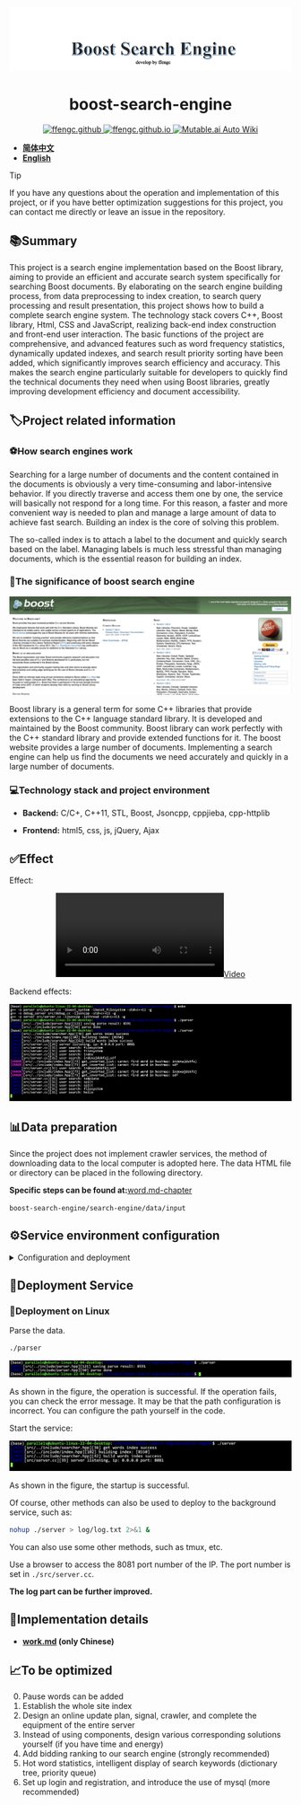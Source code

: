 ![](./assets/boost-search-engine.png)

<div align="center">

# boost-search-engine

<a href="https://github.com/ffengc">
    <img src="https://img.shields.io/static/v1?label=Github&message=ffengc&color=blue" alt="ffengc.github">
</a>
<a href="https://ffengc.github.io">
    <img src="https://img.shields.io/static/v1?label=Page&message=ffengc.github.io&color=red" alt="ffengc.github.io">
</a>
<a href="https://ffengc.github.io/gh-blog/">
    <img src="https://img.shields.io/static/v1?label=Blog&message=Blog Page&color=brightgreen" alt="Mutable.ai Auto Wiki">
</a>

</div>

- **[简体中文](./README-cn.md)**
- **[English](./README.md)**

> [!TIP]
> If you have any questions about the operation and implementation of this project, or if you have better optimization suggestions for this project, you can contact me directly or leave an issue in the repository.


## 📚Summary

This project is a search engine implementation based on the Boost library, aiming to provide an efficient and accurate search system specifically for searching Boost documents. By elaborating on the search engine building process, from data preprocessing to index creation, to search query processing and result presentation, this project shows how to build a complete search engine system. The technology stack covers C++, Boost library, Html, CSS and JavaScript, realizing back-end index construction and front-end user interaction. The basic functions of the project are comprehensive, and advanced features such as word frequency statistics, dynamically updated indexes, and search result priority sorting have been added, which significantly improves search efficiency and accuracy. This makes the search engine particularly suitable for developers to quickly find the technical documents they need when using Boost libraries, greatly improving development efficiency and document accessibility.

## 🏷️Project related information

### ⚽️How search engines work

Searching for a large number of documents and the content contained in the documents is obviously a very time-consuming and labor-intensive behavior. If you directly traverse and access them one by one, the service will basically not respond for a long time. For this reason, a faster and more convenient way is needed to plan and manage a large amount of data to achieve fast search. Building an index is the core of solving this problem.

The so-called index is to attach a label to the document and quickly search based on the label. Managing labels is much less stressful than managing documents, which is the essential reason for building an index.


### 🚙The significance of boost search engine

![](./assets/1.png)

Boost library is a general term for some C++ libraries that provide extensions to the C++ language standard library. It is developed and maintained by the Boost community. Boost library can work perfectly with the C++ standard library and provide extended functions for it. The boost website provides a large number of documents. Implementing a search engine can help us find the documents we need accurately and quickly in a large number of documents.

### 💻Technology stack and project environment

- **Backend:** C/C+, C++11, STL, Boost, Jsoncpp, cppjieba, cpp-httplib

- **Frontend:** html5, css, js, jQuery, Ajax

## ✅Effect

Effect:

<div align="center">  

[![](./assets/demo.mp4)](https://github.com/user-attachments/assets/a3d12e23-78a9-4d91-957b-e3cf22cac555)

</div>

Backend effects:

![](./assets/20.png)

## 📊Data preparation

Since the project does not implement crawler services, the method of downloading data to the local computer is adopted here. The data HTML file or directory can be placed in the following directory.

**Specific steps can be found at:**[word.md-chapter](./work.md#获取数据源)

`boost-search-engine/search-engine/data/input`

## ⚙️Service environment configuration

<details>
  <summary>Configuration and deployment</summary>

### Environment Configuration

> [!NOTE]
> The environment I use is: `Linux ubuntu-linux-22-04-desktop 5.15.0-113-generic #123-Ubuntu SMP Mon Jun 10 08:16:46 UTC 2024 aarch64 aarch64 aarch64 GNU/Linux`


#### Windows

**Install CMake:**
   - Download and install CMake: [page](https://cmake.org/download/)
   - Select during installation "Add CMake to the system PATH for all users" or "Add CMake to the system PATH for current user"。

**Install Visual Studio:**
   - Install Visual Studio 2019 or later, making sure to include the C++ Development Tools.
   - Download link: [Visual Studio](https://visualstudio.microsoft.com/downloads/)

**Install Boost library:**
   - Download Boost: [Boost official download page](https://www.boost.org/users/download/)
   - Unzip to a directory such as `C:\Libraries\boost_1_75_0`
   - Open a command prompt and run the following command:
     ```
     cd C:\Libraries\boost_1_75_0
     .\bootstrap.bat
     .\b2.exe
     ```
   - Set environment variables to set `BOOST_ROOT` to the directory where Boost is installed.

**Install jsoncpp:**
   - The easiest way is to install it via vcpkg:
     ```
     vcpkg install jsoncpp
     ```
   - Set the environment variable to point to the vcpkg installation directory.

**Configure CMake project:**
- Open CMake GUI.
- Set source directory and build directory.
- Click "Configure" and select the appropriate Visual Studio version.
- If CMake cannot find the library, set the path manually (e.g. `BOOST_ROOT`).
- Click "Generate" to generate Visual Studio solution files. d d

#### macOS

**Install Homebrew:**
   - Execute in the terminal:
     ```
     /bin/bash -c "$(curl -fsSL https://raw.githubusercontent.com/Homebrew/install/master/install.sh)"
     ```

**Install CMake and dependent libraries:**
   - Install CMake and other libraries via Homebrew:
     ```
     brew install cmake boost jsoncpp
     ```

**Configure CMake project:**
  - Open the terminal and go to the project directory.
  - Create and enter the build directory:
      ```
      mkdir build && cd build
      ```
  - Run CMake configuration and build commands:
      ```
      cmake ..
      make
      ```

#### Linux (Ubuntu, CentOS)

**Linux (Ubuntu, CentOS)**
   - Ubuntu:
     ```
     sudo apt-get update
     sudo apt-get install cmake g++ libboost-all-dev libjsoncpp-dev
     ```
   - CentOS:
     ```
     sudo yum install cmake gcc-c++ boost-devel jsoncpp-devel
     ```

**Configure CMake project:**
  - Create a build directory and enter it:
    ```
    mkdir build && cd build
    ```
  - Run CMake and make commands:
    ```
    cmake ..
    make
    ```

**You can also use `makefile` to compile directly:**

```
make
```

#### Precautions

> [!TIP]
> - Make sure the paths are set correctly on all platforms, especially on Windows, where you may need to manually set the paths to some libraries. 
> - For different Linux distributions, the installation commands and available packages may be slightly different, so adjust them accordingly. 
> - When building on Windows with Visual Studio, make sure to select the correct architecture (x86 or x64) to match the version of the library.

### Install jieba

**Official Links:**

> https://github.com/yanyiwu/cppjieba


Link the `cppjieba` directory into the project `boost-search-engine/search-engine/include` directory.

![](./assets/16.png)

Enter the `cppjieba` directory

Link the `dict` dictionary library component and the `limonp` component into `cppjieba`.

![](./assets/17.png)

</details>

## 🐳Deployment Service

### 🐧Deployment on Linux

Parse the data.

```bash
./parser
```

![](./assets/18.png)

As shown in the figure, the operation is successful. If the operation fails, you can check the error message. It may be that the path configuration is incorrect. You can configure the path yourself in the code.

Start the service:

![](./assets/19.png)

As shown in the figure, the startup is successful.

Of course, other methods can also be used to deploy to the background service, such as:

```sh
nohup ./server > log/log.txt 2>&1 &
```

You can also use some other methods, such as tmux, etc.

Use a browser to access the 8081 port number of the IP. The port number is set in `./src/server.cc`.

**The log part can be further improved.**

## 💼Implementation details

- **[work.md](./work.md) (only Chinese)**

## 📈To be optimized

0. Pause words can be added
1. Establish the whole site index
2. Design an online update plan, signal, crawler, and complete the equipment of the entire server
3. Instead of using components, design various corresponding solutions yourself (if you have time and energy)
4. Add bidding ranking to our search engine (strongly recommended)
5. Hot word statistics, intelligent display of search keywords (dictionary tree, priority queue)
6. Set up login and registration, and introduce the use of mysql (more recommended)